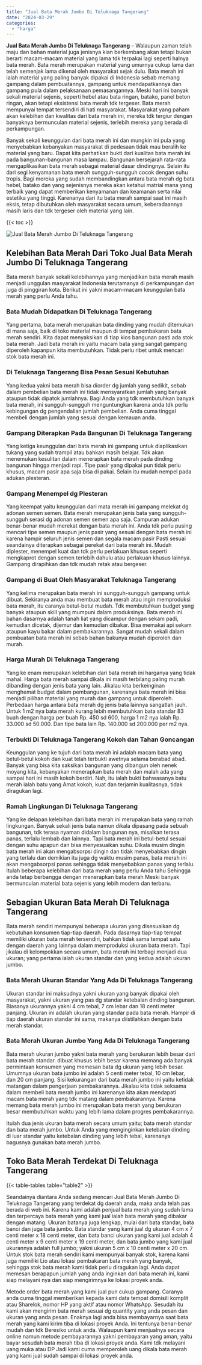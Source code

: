 ```yaml
---
title: "Jual Bata Merah Jumbo Di Teluknaga Tangerang"
date: "2024-03-29"
categories: 
  - "harga"
---
```


**Jual Bata Merah Jumbo Di Teluknaga Tangerang** – Walaupun zaman telah maju dan bahan material juga jenisnya kian berkembang akan tetapi bukan berarti macam-macam material yang lama tdk terpakai lagi seperti halnya bata merah. Bata merah merupakan material yang umurnya cukup lama dan telah semenjak lama dikenal oleh masyarakat sejak dulu. Bata merah ini ialah material yang paling banyak dipakai di Indonesia sebab memang gampang dalam pembuatannya, gampang untuk mendapatkannya dan gampang pula dalam pelaksanaan pemasangannya. Meski hari ini banyak sekali material sejenis, seperti hebel atau bata ringan, batako, panel beton ringan, akan tetapi eksistensi bata merah tdk tergeser. Bata merah mempunyai tempat tersendiri di hati masyarakat. Masyarakat yang paham akan kelebihan dan kwalitas dari bata merah ini, mereka tdk tergiur dengan banyaknya bermunculan material sejenis, terlebih mereka yang berada di perkampungan.

Banyak sekali keunggulan dari bata merah ini dan mungkin ini pula yang menyebabkan kebanyakan masyarakat di pedesaan tidak mau beralih ke material yang baru. Dapat kita perhatikan bukti dari kualitas bata merah ini pada bangunan-bangunan masa lampau. Bangunan bersejarah rata-rata mengaplikasikan bata merah sebagai material dasar dindingnya. Selain itu dari segi kenyamanan bata merah sungguh-sungguh cocok dengan suhu tropis. Bagi mereka yang sudah membandingkan antara bata merah dg bata hebel, batako dan yang sejenisnya mereka akan ketahui matrial mana yang terbaik yang dapat memberikan kenyamanan dan keamanan serta nilai estetika yang tinggi. Karenanya dari itu bata merah sampai saat ini masih eksis, tetap dibutuhkan oleh masyarakat secara umum, keberadaannya masih laris dan tdk tergeser oleh material yang lain.

{{< toc >}}

![Jual Bata Merah Jumbo Di Teluknaga Tangerang](/images/jual-bata-merah-38.png)

## Kelebihan Bata Merah Dari Toko Jual Bata Merah Jumbo Di Teluknaga Tangerang

Bata merah banyak sekali kelebihannya yang menjadikan bata merah masih menjadi unggulan masyarakat Indonesia terutamanya di perkampungan dan juga di pinggiran kota. Berikut ini yakni macam-macam keunggulan bata merah yang perlu Anda tahu.

### Bata Mudah Didapatkan Di Teluknaga Tangerang

Yang pertama, bata merah merupakan bata dinding yang mudah ditemukan di mana saja, baik di toko material maupun di tempat pembakaran bata merah sendiri. Kita dapat menyaksikan di tiap kios bangunan pasti ada stok bata merah. Jadi bata merah ini yaitu macam bata yang sangat gampang diperoleh kapanpun kita membutuhkan. Tidak perlu ribet untuk mencari stok bata merah ini.

### Di Teluknaga Tangerang Bisa Pesan Sesuai Kebutuhan

Yang kedua yakni bata merah bisa diorder dg jumlah yang sedikit, sebab dalam pembelian bata merah ini tidak mensyaratkan jumlah yang banyak ataupun tidak dipatok jumlahnya. Bagi Anda yang tdk membutuhkan banyak bata merah, ini sungguh-sungguh menguntungkan karena anda tdk perlu kebingungan dg pengendalian jumlah pembelian. Anda cuma tinggal membeli dengan jumlah yang sesuai dengan kemauan anda.

### Gampang Diterapkan Pada Bangunan Di Teluknaga Tangerang

Yang ketiga keunggulan dari bata merah ini gampang untuk diaplikasikan tukang yang sudah trampil atau bahkan masih belajar. Tdk akan menemukan kesulitan dalam menerapkan bata merah pada dinding bangunan hingga menjadi rapi. Tipe pasir yang dipakai pun tidak perlu khusus, macam pasir apa saja bisa di pakai. Selain itu mudah nempel pada adukan plesteran.

### Gampang Menempel dg Plesteran

Yang keempat yaitu keunggulan dari mata merah ini gampang melekat dg adonan semen semen. Bata merah merupakan jenis bata yang sungguh-sungguh serasi dg adonan semen semen apa saja. Campuran adukan benar-benar mudah merekat dengan bata merah ini. Anda tdk perlu pusing mencari tipe semen maupun jenis pasir yang sesuai dengan bata merah ini karena hampir seluruh jenis semen dan segala macam pasir Pasti sesuai seandainya diterapkan sebagai perekat dari bata merah ini. Mudah diplester, menempel kuat dan tdk perlu perlakuan khusus seperti mengkaprot dengan semen terlebih dahulu atau perlakuan khusus lainnya. Gampang dirapihkan dan tdk mudah retak atau bergeser.

### Gampang di Buat Oleh Masyarakat Teluknaga Tangerang

Yang kelima merupakan bata merah ini sungguh-sungguh gampang untuk dibuat. Sekiranya anda mau membuat bata merah atau ingin memproduksi bata merah, itu caranya betul-betul mudah. Tdk membutuhkan budget yang banyak ataupun skill yang mumpuni dalam produksinya. Bata merah ini bahan dasarnya adalah tanah liat yang dicampur dengan sekam padi, kemudian dicetak, dijemur dan kemudian dibakar. Bisa memakai api sekam ataupun kayu bakar dalam pembakarannya. Sangat mudah sekali dalam pembuatan bata merah ini sebab bahan bakunya mudah diperoleh dan murah.

### Harga Murah Di Teluknaga Tangerang

Yang ke enam merupakan kelebihan dari bata merah ini harganya yang tidak mahal. Harga bata merah sampai dikala ini masih terbilang paling murah dibanding dengan jenis bata yang lain. Jikalau kita berkeinginan menghemat budget dalam pembangunan, karenanya bata merah ini bisa menjadi pilihan material yang murah dan gampang untuk diperoleh. Perbedaan harga antara bata merah dg jenis bata lainnya sangatlah jauh. Untuk 1 m2 nya bata merah kurang lebih membutuhkan bata standar 83 buah dengan harga per buah Rp. 450 sd 600, harga 1 m2 nya ialah Rp. 33.000 sd 50.000. Dan tipe bata lain Rp. 140.000 sd 200.000 per m2 nya.

### Terbukti Di Teluknaga Tangerang Kokoh dan Tahan Goncangan

Keunggulan yang ke tujuh dari bata merah ini adalah macam bata yang betul-betul kokoh dan kuat telah terbukti awetnya selama berabad abad. Banyak yang bisa kita saksikan bangunan yang dibangun oleh nenek moyang kita, kebanyakan menerapkan bata merah dan malah ada yang sampai hari ini masih kokoh berdiri. Nah, itu ialah bukti bahwasanya batu merah ialah batu yang Amat kokoh, kuat dan terjamin kualitasnya, tidak diragukan lagi.

### Ramah Lingkungan Di Teluknaga Tangerang

Yang ke delapan kelebihan dari bata merah ini merupakan bata yang ramah lingkungan. Banyak sekali jenis bata namun dikala dipasang pada sebuah bangunan, tdk terasa nyaman didalam bangunan nya, misalkan terasa panas, terlalu lembab dan lainnya. Tapi bata merah ini betul-betul sesuai dengan suhu apapun dan bisa menyesuaikan suhu. Dikala musim dingin bata merah ini akan mengabsorpsi dingin dan tidak menyebabkan dingin yang terlalu dan demikian itu juga dg waktu musim panas, bata merah ini akan mengabsorpsi panas sehingga tidak menyebabkan panas yang terlalu. Itulah beberapa kelebihan dari bata merah yang perlu Anda tahu Sehingga anda tetap berbangga dengan menerapkan bata merah Meski banyak bermunculan material bata sejenis yang lebih modern dan terbaru.

## Sebagian Ukuran Bata Merah Di Teluknaga Tangerang

Bata merah sendiri mempunyai beberapa ukuran yang disesuaikan dg kebutuhan konsumen tiap-tiap daerah. Pada dasarnya tiap-tiap tempat memiliki ukuran bata merah tersendiri, bahkan tidak sama tempat satu dengan daerah yang lainnya dalam memproduksi ukuran bata merah. Tapi jikalau di kelompokkan secara umum, bata merah ini terbagi menjadi dua ukuran; yang pertama ialah ukuran standar dan yang kedua adalah ukuran jumbo.

### Bata Merah Ukuran Standar Yang Ada Di Teluknaga Tangerang

Ukuran standar ini maksudnya yakni ukuran yang banyak dipakai oleh masyarakat, yakni ukuran yang pas dg standar ketebalan dinding bangunan. Biasanya ukurannya yakni 4 cm tebal, 7 cm lebar dan 18 centi meter panjang. Ukuran ini adalah ukuran yang standar pada bata merah. Hampir di tiap daerah ukuran standar ini sama, makanya diistilahkan dengan bata merah standar.

### Bata Merah Ukuran Jumbo Yang Ada Di Teluknaga Tangerang

Bata merah ukuran jumbo yakni bata merah yang berukuran lebih besar dari bata merah standar. dibuat khusus lebih besar karena memang ada banyak permintaan konsumen yang memesan bata dg ukuran yang lebih besar. Umumnya ukuran bata jumbo ini adalah 5 centi meter tebal, 10 cm lebar, dan 20 cm panjang. Sisi kekurangan dari bata merah jumbo ini yaitu ketidak matangan dalam pengerjaan pembakarannya. Jikalau kita tidak seksama dalam membeli bata merah jumbo ini karenanya kita akan mendapati macam bata merah yang tdk matang dalam pembakarannya. Karena memang bata merah jumbo ini merupakan bata merah yang berukuran besar membutuhkan waktu yang lebih lama dalam progres pembakarannya.

Itulah dua jenis ukuran bata merah secara umum yaitu; bata merah standar dan bata merah jumbo. Untuk Anda yang menginginkan ketebalan dinding di luar standar yaitu ketebalan dinding yang lebih tebal, karenanya bagusnya gunakan bata merah jumbo.

## Toko Bata Merah Terdekat Di Teluknaga Tangerang

{{< table-tables table="table2" >}}

Seandainya diantara Anda sedang mencari Jual Bata Merah Jumbo Di Teluknaga Tangerang yang terdekat dg daerah anda, maka anda telah pas berada di web ini. Karena kami adalah penjual bata merah yang sudah lama dan terpercaya bata merah yang kami jual ialah bata merah yang dibakar dengan matang. Ukuran batanya juga lengkap, mulai dari bata standar, bata banci dan juga bata jumbo. Bata standar yang kami jual dg ukuran 4 cm x 7 centi meter x 18 centi meter, dan bata banci ukuran yang kami jual adalah 4 centi meter x 9 centi meter x 19 centi meter, dan bata jumbo yang kami jual ukurannya adalah full jumbo; yakni ukuran 5 cm x 10 centi meter x 20 cm. Untuk stok bata merah sendiri kami mempunyai banyak stok, karena kami juga memiliki Lio atau lokasi pembakaran bata merah yang banyak, sehingga stok bata merah kami tidak perlu diragukan lagi. Anda dapat memesan berapapun jumlah yang anda inginkan dari bata merah ini, kami siap melayani nya dan siap mengirimnya ke lokasi proyek anda.

Metode order bata merah yang kami jual pun cukup gampang. Caranya anda cuma tinggal memberikan kepada kami data tempat domisili komplit atau Sharelok, nomor HP yang aktif atau nomor WhatsApp. Sesudah itu kami akan mengirim bata merah sesuai dg quantity yang anda pesan dan ukuran yang anda pesan. Enaknya lagi anda bisa membayarnya saat bata merah yang kami kirim tiba di lokasi proyek Anda. Ini tentunya benar-benar mudah dan tdk Beresiko untuk anda. Walaupun kami menjualnya secara online namun metode pembayarannya yakni pembayaran yang aman, yaitu bayar sesudah bata merah tiba di lokasi proyek anda. Kami tdk melayani uang muka atau DP Jadi kami cuma memperoleh uang dikala bata merah yang kami jual sudah sampai di lokasi proyek anda.
